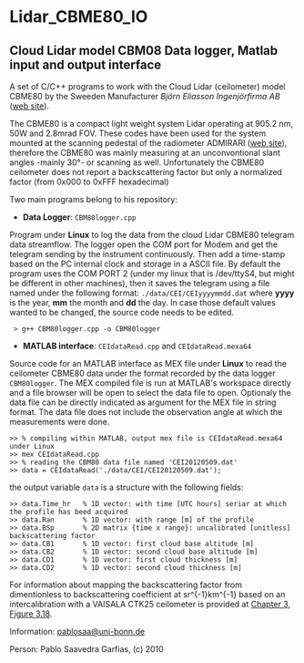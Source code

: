 # Lidar_CBME80_IO
## Cloud Lidar model CBM08 Data logger, Matlab input and output interface

A set of C/C++ programs to work with the Cloud Lidar (ceilometer) model CBME80 by the Sweeden Manufacturer _Björn Eliasson Ingenjörfirma AB_ ([web site](http://www.eliasson.com)).

The CBME80 is a compact light weight system Lidar operating at 905.2 nm,  50W and 2.8mrad FOV. These codes have been used for the system mounted at the scanning pedestal of the radiometer ADMIRARI ([web site](http://www2.meteo.uni-bonn.de/admirari)), therefore the CBME80 was mainly measuring at an unconvontional slant angles -mainly 30°- or scanning as well.
Unfortunately the CBME80 ceilometer does not report a backscattering factor but only a normalized factor (from 0x000 to 0xFFF hexadecimal) 

Two main programs belong to his repository:
* **Data Logger**: ```CBM80logger.cpp```

Program under __Linux__ to log the data from the cloud Lidar CBME80 telegram data streamflow.
The logger open the COM port for Modem and get the telegram sending by the instrument continuously. Then add a time-stamp based on the PC internal clock and storage in a ASCII file. By default the program uses the COM PORT 2 (under my linux that is /dev/ttyS4, but might be different in other machines), then it saves the telegram using a file named under the following format: ```./data/CEI/CEIyyyymmdd.dat``` where __yyyy__ is the year, __mm__ the month and __dd__ the day. In case those default values wanted to be changed, the source code needs to be edited.

     > g++ CBM80logger.cpp -o CBM80logger

* **MATLAB interface**: ```CEIdataRead.cpp``` and ```CEIdataRead.mexa64```

Source code for an MATLAB interface as MEX file under __Linux__  to read the ceilometer CBME80 data under the format recorded by the data logger ```CBM80logger```. The MEX compiled file is run at MATLAB's workspace directly and a file browser will be open to select the data file to open. Optionaly the data file can be directly indicated as argument for the MEX file in string format. The data file does not include the observation angle at which the measurements were done.

    >> % compiling within MATLAB, output mex file is CEIdataRead.mexa64 under Linux
    >> mex CEIdataRead.cpp
    >> % reading the CBM80 data file named 'CEI20120509.dat'
    >> data = CEIdataRead('./data/CEI/CEI20120509.dat');
    
the output variable ```data``` is a structure with the following fields:
    
    >> data.Time_hr   % 1D vector: with time [UTC hours] seriar at which the profile has beed acquired
    >> data.Ran       % 1D vector: with range [m] of the profile
    >> data.BSp       % 2D matrix {time x range}: uncalibrated [unitless] backscattering factor
    >> data.CB1       % 1D vector: first cloud base altitude [m]
    >> data.CB2       % 1D vector: second cloud base altitude [m]
    >> data.CD1       % 1D vector: first cloud thickness [m]
    >> data.CD2       % 1D vector: second cloud thickness [m]

For information about mapping the backscattering factor from dimentionless to backscattering coefficient at sr^{-1}km^{-1} based on an intercalibration with a VAISALA CTK25 ceilometer is provided at [Chapter 3, Figure 3.18](http://hss.ulb.uni-bonn.de/2015/3941/3941.htm).

Information: pablosaa@uni-bonn.de

Person: Pablo Saavedra Garfias, 
(c) 2010
